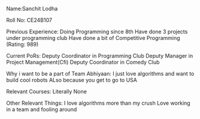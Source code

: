 Name:Sanchit Lodha

Roll No: CE24B107

Previous Experience: Doing Programming since 8th Have done 3 projects under programming club Have done a bit of Competitive Programming (Rating: 989)

Current PoRs: Deputy Coordinator in Programming Club Deputy Manager in Project Management(Cfi) Deputy Coordinator in Comedy Club

Why i want to be a part of Team Abhiyaan: I just love algorithms and want to build cool robots ALso because you get to go to USA

Relevant Courses: Literally None

Other Relevant Things: I love algorithms more than my crush Love working in a team and fooling around
